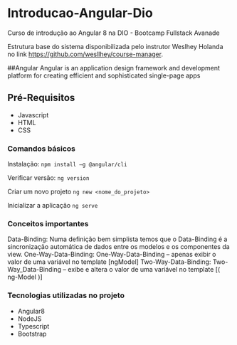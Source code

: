 # Introducao-Angular-Dio
Curso de introdução ao Angular 8 na DIO - Bootcamp Fullstack Avanade

Estrutura base do sistema disponibilizada pelo instrutor Weslhey Holanda no link https://github.com/wesllhey/course-manager.

##Angular
Angular is an application design framework and development platform for creating efficient and sophisticated single-page apps

## Pré-Requisitos
* Javascript
* HTML
* CSS

### Comandos básicos

Instalação:
```npm install –g @angular/cli```

Verificar versão:
```ng version```

Criar um novo projeto
```ng new <nome_do_projeto>```

Inicializar a aplicação
```ng serve```

### Conceitos importantes

Data-Binding: Numa definição bem simplista temos que o Data-Binding é a sincronização automática de dados entre os modelos e os componentes da view.
One-Way-Data-Binding: One-Way-Data-Binding – apenas exibir o valor de uma variável no template [ngModel]
Two-Way-Data-Binding: Two-Way_Data-Binding – exibe e altera o valor de uma variável no template [( ng-Model )]

### Tecnologias utilizadas no projeto

* Angular8
* NodeJS
* Typescript
* Bootstrap



